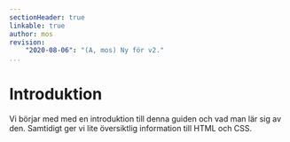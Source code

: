 ```yaml
---
sectionHeader: true
linkable: true
author: mos
revision:
    "2020-08-06": "(A, mos) Ny för v2."
...
```

Introduktion
=======================

Vi börjar med med en introduktion till denna guiden och vad man lär sig av den. Samtidigt ger vi lite översiktlig information till HTML och CSS.
